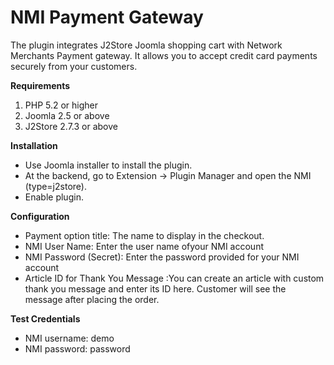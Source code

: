 # NMI Payment Gateway

The plugin integrates J2Store Joomla shopping cart with Network Merchants Payment gateway. It allows you to accept credit card payments securely from your customers.

**Requirements**

1. PHP 5.2 or higher
2. Joomla 2.5 or above
3. J2Store 2.7.3 or above

**Installation**

* Use Joomla installer to install the plugin.
* At the backend, go to Extension -&gt; Plugin Manager and open the NMI \(type=j2store\).
* Enable plugin.

**Configuration**

* Payment option title: The name to display in the checkout.
* NMI User Name: Enter the user name ofyour NMI account
* NMI Password \(Secret\): Enter the password provided for your NMI account
* Article ID for Thank You Message :You can create an article with custom thank you message and enter its ID here. Customer will see the message after placing the order.

**Test Credentials**

* NMI username: demo
* NMI password: password

